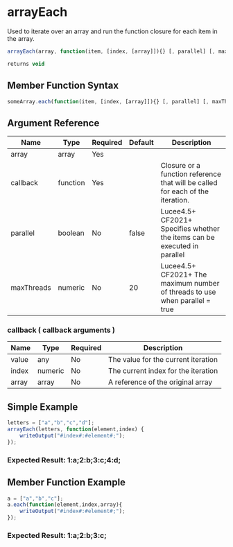 # arrayEach

Used to iterate over an array and run the function closure for each item in the array.

```javascript
arrayEach(array, function(item, [index, [array]]){} [, parallel] [, maxThreads])
```

```javascript
returns void
```

## Member Function Syntax

```javascript
someArray.each(function(item, [index, [array]]){} [, parallel] [, maxThreads])
```

## Argument Reference

| Name | Type | Required | Default | Description |
| --- | --- | --- | --- | --- |
| array | array | Yes |  |  |
| callback | function | Yes |  | Closure or a function reference that will be called for each of the iteration. |
| parallel | boolean | No | false | Lucee4.5+ CF2021+ Specifies whether the items can be executed in parallel |
| maxThreads | numeric | No | 20 | Lucee4.5+ CF2021+ The maximum number of threads to use when parallel = true |

### callback ( callback arguments )
| Name | Type | Required | Description |
| --- | --- | --- | --- |
| value | any | No | The value for the current iteration |
| index | numeric | No | The current index for the iteration |
| array | array | No | A reference of the original array |

## Simple Example

```javascript
letters = ["a","b","c","d"]; 
arrayEach(letters, function(element,index) {
    writeOutput("#index#:#element#;");
});
```

### Expected Result: 1:a;2:b;3:c;4:d;

## Member Function Example

```javascript
a = ["a","b","c"];
a.each(function(element,index,array){
    writeOutput("#index#:#element#;"); 
});
```

### Expected Result: 1:a;2:b;3:c;
